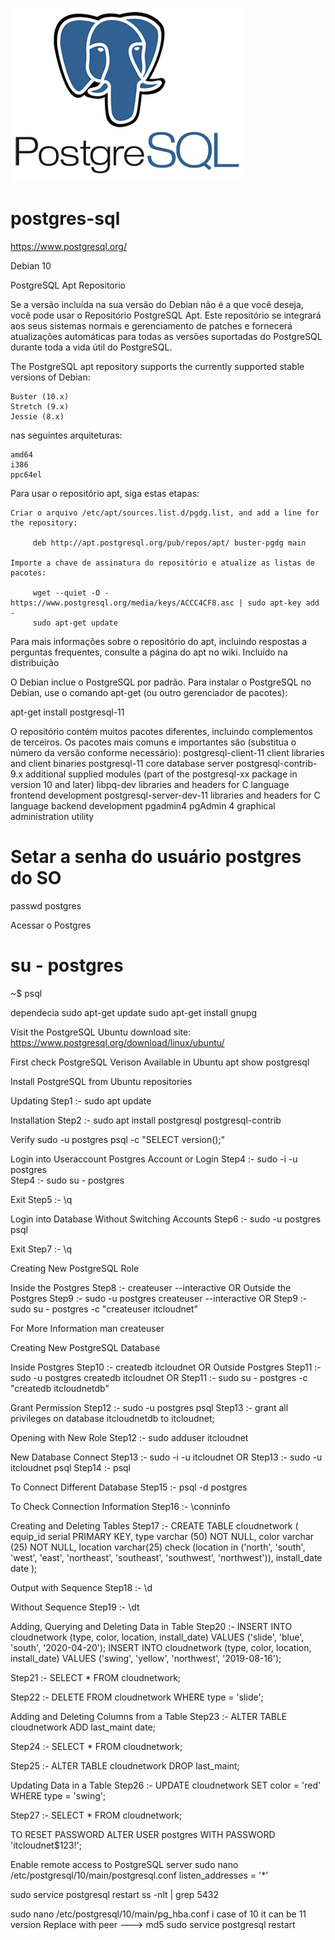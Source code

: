 ![Alt text](https://raw.githubusercontent.com/marcos-tic/postgres-sql/master/postgresql-logo.png " ")



# postgres-sql

https://www.postgresql.org/

Debian 10

PostgreSQL Apt Repositorio

Se a versão incluída na sua versão do Debian não é a que você deseja, você pode usar o Repositório PostgreSQL Apt. Este repositório se integrará aos seus sistemas normais e gerenciamento de patches e fornecerá atualizações automáticas para todas as versões suportadas do PostgreSQL durante toda a vida útil do PostgreSQL.

The PostgreSQL apt repository supports the currently supported stable versions of Debian:

    Buster (10.x)
    Stretch (9.x)
    Jessie (8.x)

nas seguintes arquiteturas:

    amd64
    i386
    ppc64el

Para usar o repositório apt, siga estas etapas:

    Criar o arquivo /etc/apt/sources.list.d/pgdg.list, and add a line for the repository:

         deb http://apt.postgresql.org/pub/repos/apt/ buster-pgdg main

    Importe a chave de assinatura do repositório e atualize as listas de pacotes:

         wget --quiet -O - https://www.postgresql.org/media/keys/ACCC4CF8.asc | sudo apt-key add -
         sudo apt-get update

Para mais informações sobre o repositório do apt, incluindo respostas a perguntas frequentes, consulte a página do apt no wiki.
Incluído na distribuição

O Debian inclue o PostgreSQL por padrão. Para instalar o PostgreSQL no Debian, use o comando apt-get (ou outro gerenciador de pacotes):

  apt-get install postgresql-11

O repositório contém muitos pacotes diferentes, incluindo complementos de terceiros. Os pacotes mais comuns e importantes são (substitua o número da versão conforme necessário):
postgresql-client-11 	client libraries and client binaries
postgresql-11 	core database server
postgresql-contrib-9.x 	additional supplied modules (part of the postgresql-xx package in version 10 and later)
libpq-dev 	libraries and headers for C language frontend development
postgresql-server-dev-11 	libraries and headers for C language backend development
pgadmin4 	pgAdmin 4 graphical administration utility

# Setar a senha do usuário postgres do SO
passwd postgres

Acessar o Postgres
# su - postgres
~$ psql



dependecia
sudo apt-get update
sudo apt-get install gnupg



Visit the PostgreSQL Ubuntu download site:
https://www.postgresql.org/download/linux/ubuntu/

First check PostgreSQL Verison Available in Ubuntu
apt show postgresql

Install PostgreSQL from Ubuntu repositories

Updating
Step1 :- sudo apt update

Installation
Step2 :- sudo apt install postgresql postgresql-contrib

Verify
sudo -u postgres psql -c "SELECT version();"

Login into Useraccount
Postgres Account or Login
Step4 :- sudo -i -u postgres  
Step4 :- sudo su - postgres

Exit
Step5 :- \q

Login into Database
Without Switching Accounts
Step6 :- sudo -u postgres psql

Exit
Step7 :- \q

Creating New PostgreSQL Role

Inside the Postgres
Step8 :- createuser --interactive
OR
Outside the Postgres
Step9 :- sudo -u postgres createuser --interactive
OR
Step9 :- sudo su - postgres -c "createuser itcloudnet"

For More Information
man createuser

Creating New PostgreSQL Database

Inside Postgres
Step10 :- createdb itcloudnet
OR
Outside Postgres
Step11 :- sudo -u postgres createdb itcloudnet
OR
Step11 :- sudo su - postgres -c "createdb itcloudnetdb"

Grant Permission
Step12 :- sudo -u postgres psql
Step13 :- grant all privileges on database itcloudnetdb to itcloudnet;

Opening with New Role
Step12 :- sudo adduser itcloudnet

New Database Connect
Step13 :- sudo -i -u itcloudnet 
OR
Step13 :- sudo -u itcloudnet psql
Step14 :- psql

To Connect Different Database
Step15 :- psql -d postgres

To Check Connection Information
Step16 :- \conninfo

Creating and Deleting Tables
Step17 :- CREATE TABLE cloudnetwork (
    equip_id serial PRIMARY KEY,
    type varchar (50) NOT NULL,
    color varchar (25) NOT NULL,
    location varchar(25) check (location in ('north', 'south', 'west', 'east', 'northeast', 'southeast', 'southwest', 'northwest')),
    install_date date
);

Output with Sequence
Step18 :- \d

Without Sequence
Step19 :- \dt

Adding, Querying and Deleting Data in Table
Step20 :-
INSERT INTO cloudnetwork (type, color, location, install_date) VALUES ('slide', 'blue', 'south', '2020-04-20');
INSERT INTO cloudnetwork (type, color, location, install_date) VALUES ('swing', 'yellow', 'northwest', '2019-08-16');


Step21 :- SELECT * FROM cloudnetwork;

Step22 :- DELETE FROM cloudnetwork WHERE type = 'slide';


Adding and Deleting Columns from a Table
Step23 :- ALTER TABLE cloudnetwork ADD last_maint date;

Step24 :- SELECT * FROM cloudnetwork;

Step25 :- ALTER TABLE cloudnetwork DROP last_maint;

Updating Data in a Table
Step26 :- UPDATE cloudnetwork SET color = 'red' WHERE type = 'swing';

Step27 :- SELECT * FROM cloudnetwork;

TO RESET PASSWORD
ALTER USER postgres WITH PASSWORD 'itcloudnet$123!';

Enable remote access to PostgreSQL server
sudo nano /etc/postgresql/10/main/postgresql.conf
listen_addresses = '*'

sudo service postgresql restart
ss -nlt | grep 5432

sudo nano /etc/postgresql/10/main/pg_hba.conf
i case of 10 it can be 11 version
Replace with peer ---> md5
sudo service postgresql restart

